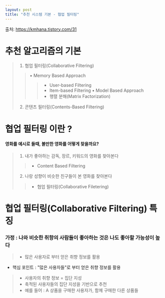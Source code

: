```yaml
---
layout: post
title: "추천 시스템 기본 - 협업 필터링"
---
```

출처: https://kmhana.tistory.com/31

# 추천 알고리즘의 기본
> 1. 협업 필터링(Collaborative Filtering)
>> • Memory Based Approach
>>> - User-based Filtering
>>> - Item-based Filtering
>> • Model Based Approach
>>> - 행렬 분해(Matrix Factorization)
> 2. 콘텐츠 필터링(Contents-Based Filtering)

# 협업 필터링 이란 ?

#### 영화를 예시로 들때, 볼만한 영화를 어떻게 찾을까요?
> 1. 내가 좋아하는 감독, 장르, 키워드의 영화를 찾아본다
>> * Content Based Filtering
> 2. 나랑 성향이 비슷한 친구들이 본 영화를 찾아본다
>> * 협업 필터링(Collaborative Filetering)

# 협업 필터링(Collaborative Filtering) 특징
### 가정 : 나와 비슷한 취향의 사람들이 좋아하는 것은 나도 좋아할 가능성이 높다
> - 많은 사용자로 부터 얻은 취향 정보를 활용
* 핵심 포인트 : "많은 사용자들"로 부터 얻은 취향 정보를 활용
> - 사용자의 취향 정보 = 집단 지성 
> - 축적된 사용자들의 집단 지성을 기반으로 추천
> - 예를 들어 : A 상품을 구매한 사용자가, 함께 구매한 다른 상품들